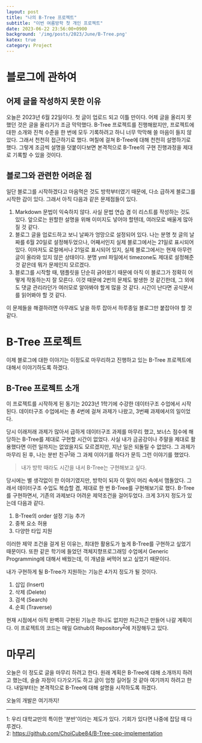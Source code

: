 ```yaml
---
layout: post
title: "나의 B-Tree 프로젝트"
subtitle: "이번 여름방학 첫 개인 프로젝트"
date: 2023-06-22 23:56:00+0900
background: '/img/posts/2023/June/B-Tree.png'
katex: true
category: Project
---
```


# 블로그에 관하여

## 어제 글을 작성하지 못한 이유
오늘은 2023년 6월 22일이다. 첫 글이 업로드 되고 이틀 만이다.
어제 글을 올리지 못했던 것은 글을 올리기가 조금 막막했다. B-Tree 프로젝트를 진행해왔지만, 프로젝트에 대한 소개와 진척 수준을 한 번에 모두 기록하려고 하니 너무 막막해 쓸 마음이 들지 않았다.
그래서 천천히 접근하기로 했다. 며칠에 걸쳐 B-Tree에 대해 천천히 설명하기로 했다. 그렇게 조금씩 설명을 덧붙이다보면 본격적으로 B-Tree의 구현 진행과정을 제대로 기록할 수 있을 것이다.

## 블로그와 관련한 어려운 점
일단 블로그를 시작하겠다고 마음먹은 것도 방학부터였기 때문에, 다소 급하게 블로그를 시작한 감이 있다. 그래서 아직 다음과 같은 문제점들이 있다.

1. Markdown 문법이 익숙하지 않다. 사실 문법 연습 겸 이 리스트를 작성하는 것도 있다. 앞으로는 원할한 설명을 위해 이미지도 넣어야 할텐데, 여러모로 배울게 많아질 것 같다.
2. 블로그 글을 업로드하고 보니 날짜가 엉망으로 설정되어 있다. 나는 분명 첫 글의 날짜를 6월 20일로 설정해두었으나, 어째서인지 실제 블로그에서는 21일로 표시되어 있다. 이마저도 로컬에서나 21일로 표시되어 있지, 실제 블로그에서는 현재 아무런 글이 올라와 있지 않은 상태이다. 분명 yml 파일에서 timezone도 제대로 설정해준 것 같은데 뭐가 문제인지 모르겠다.
3. 블로그를 시작할 때, 탬플릿을 단순히 긁어왔기 때문에 아직 이 블로그가 정확히 어떻게 작동하는지 잘 모른다. 이것 때문에 2번의 문제도 발생한 것 같긴한데, 그 외에도 댓글 관리라던가 여러모로 알아봐야 할게 많을 것 같다. 시간이 난다면 공식문서를 읽어봐야 할 것 같다.

이 문제들을 해결하려면 아무래도 날을 하루 잡아서 하루종일 블로그만 붙잡아야 할 것 같다.

# B-Tree 프로젝트
이제 블로그에 대한 이야기는 이정도로 마무리하고 진행하고 있는 B-Tree 프로젝트에 대해서 이야기하도록 하겠다.

## B-Tree 프로젝트 소개
이 프로젝트를 시작하게 된 동기는 2023년 1학기에 수강한 데이터구조 수업에서 시작된다.
데이터구조 수업에서는 총 4번에 걸쳐 과제가 나왔고, 3번째 과제에서의 일이었다.

당시 이래저래 과제가 많아서 급하게 데이터구조 과제를 마무리 했고, 보너스 점수에 해당하는 B-Tree를 제대로 구현할 시간이 없었다. 사실 내가 금공강이나 주말을 제대로 활용했다면 이런 일까지는 없었을지도 모르겠지만, 지난 일은 되돌릴 수 없었다. 그 과제가 마무리 된 후, 나는 분반 친구<sup>[1](#footnote_1)</sup>와 그 과제 이야기를 하다가 문득 그런 이야기를 했었다.

> 내가 방학 때라도 시간을 내서 B-Tree는 구현해보고 싶다.

당시에는 별 생각없이 한 이야기였지만, 방학이 되자 이 말이 머리 속에서 맴돌았다. 그래서 데이터구조 수업도 복습할 겸, 제대로 한 번 B-Tree를 구현해보기로 했다.
B-Tree를 구현하면서, 기존의 과제보다 어려운 제약조건을 걸어두었다. 크게 3가지 정도가 있는데 다음과 같다.

1. B-Tree의 order 설정 기능 추가
2. 중복 요소 허용
3. 다양한 타입 지원

이러한 제약 조건을 걸게 된 이유는, 최대한 활용도가 높게 B-Tree를 구현하고 싶었기 때문이다. 또한 같은 학기에 들었던 객체지향프로그래밍 수업에서 Generic Programming에 대해서 배웠는데, 이 개념을 써먹어 보고 싶었기 때문이다.

내가 구현하게 될 B-Tree가 지원하는 기능은 4가지 정도가 될 것이다.

1. 삽입 (Insert)
2. 삭제 (Delete)
3. 검색 (Search)
4. 순회 (Traverse)

현재 시점에서 아직 완벽히 구현된 기능은 하나도 없지만 차근차근 만들어 나갈 계획이다. 
이 프로젝트의 코드는 매일 Github의 Repository<sup>[2](#footnote_1)</sup>에 저장해두고 있다.

# 마무리
오늘은 이 정도로 글을 마무리 하려고 한다. 원래 계획은 B-Tree에 대해 소개까지 하려고 했는데, 슬슬 자정이 다가오기도 하고 글이 엄청 길어질 것 같아 여기까지 하려고 한다.
내일부터는 본격적으로 B-Tree에 대해 설명을 시작하도록 하겠다.

오늘의 개발은 여기까지!

- - -
<a name="footnote_1">1</a>: 우리 대학교만의 특이한 '분반'이라는 제도가 있다. 기회가 있다면 나중에 잡담 때 다루겠다.  
<a name="footnote_1">2</a>: <https://github.com/ChoiCube84/B-Tree-cpp-implementation>